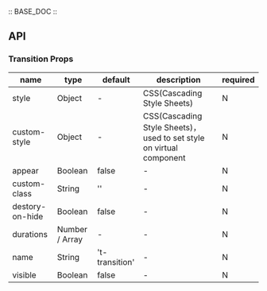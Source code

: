:: BASE_DOC ::

## API

### Transition Props

name | type | default | description | required
-- | -- | -- | -- | --
style | Object | - | CSS(Cascading Style Sheets) | N
custom-style | Object | - | CSS(Cascading Style Sheets)，used to set style on virtual component | N
appear | Boolean | false | \- | N
custom-class | String | '' | \- | N
destory-on-hide | Boolean | false | \- | N
durations | Number / Array | - | \- | N
name | String | 't-transition' | \- | N
visible | Boolean | false | \- | N
